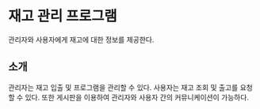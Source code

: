 # 재고 관리 프로그램
관리자와 사용자에게 재고에 대한 정보를 제공한다.
## 소개
관리자는 재고 입출 및 프로그램을 관리할 수 있다.
사용자는 재고 조회 및 출고를 요청할 수 있다. 
또한 게시판을 이용하여 관리자와 사용자 간의
커뮤니케이션이 가능하다.
